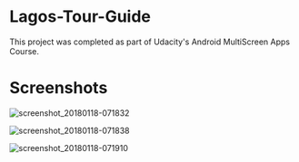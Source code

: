 # Lagos-Tour-Guide
This project was completed as part of Udacity's Android MultiScreen Apps Course.

# Screenshots

![screenshot_20180118-071832](https://user-images.githubusercontent.com/31137677/35083927-53327850-fbd6-11e7-98bf-f6bbe6e5d20a.png)  

![screenshot_20180118-071838](https://user-images.githubusercontent.com/31137677/35083928-5367fe4e-fbd6-11e7-8d8e-09c95b09c32e.png)





![screenshot_20180118-071910](https://user-images.githubusercontent.com/31137677/35084158-729f573e-fbd7-11e7-8260-f923a70e77ca.png)





